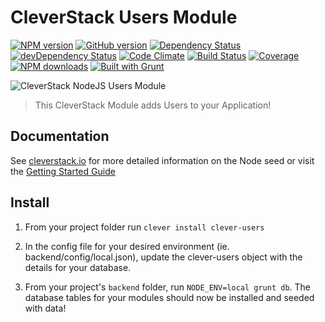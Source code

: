 CleverStack Users Module
====================
[![NPM version](https://badge.fury.io/js/clever-users.png)](http://badge.fury.io/js/clever-users) [![GitHub version](https://badge.fury.io/gh/cleverstack%2Fclever-users.png)](http://badge.fury.io/gh/cleverstack%2Fclever-users) [![Dependency Status](https://david-dm.org/CleverStack/clever-users.png)](https://david-dm.org/CleverStack/clever-users) [![devDependency Status](https://david-dm.org/CleverStack/clever-users/dev-status.png)](https://david-dm.org/CleverStack/clever-users#info=devDependencies) [![Code Climate](https://codeclimate.com/github/CleverStack/clever-users.png)](https://codeclimate.com/github/CleverStack/clever-users) 
[![Build Status](https://secure.travis-ci.org/CleverStack/clever-users.png?branch=master)](https://travis-ci.org/CleverStack/clever-users) 
[![Coverage](https://codeclimate.com/github/CleverStack/clever-users/coverage.png)](https://codeclimate.com/github/CleverStack/clever-users) [![NPM downloads](http://img.shields.io/npm/dm/clever-users.png)](https://www.npmjs.org/package/clever-users) 
[![Built with Grunt](https://cdn.gruntjs.com/builtwith.png)](http://gruntjs.com/) 

![CleverStack NodeJS Users Module](http://cleverstack.github.io/assets/img/logos/node-seed-logo-clean.png "CleverStack NodeJS Users Module")
<blockquote>
This CleverStack Module adds Users to your Application!
</blockquote>

## Documentation

See [cleverstack.io](http://cleverstack.io/documentation/#backend) for more detailed information on the Node seed or visit the [Getting Started Guide](http://cleverstack.io/getting-started/)

## Install 
1. From your project folder run `clever install clever-users`

2. In the config file for your desired environment (ie. backend/config/local.json), update the clever-users object with the details for your database.

3. From your project's `backend` folder, run `NODE_ENV=local grunt db`.
The database tables for your modules should now be installed and seeded with data!